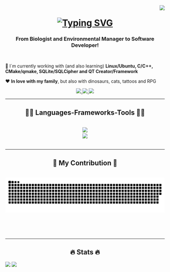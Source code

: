<img align="right" src="https://visitor-badge.laobi.icu/badge?page_id=romaarfe.romaarfe&left_text=My%20Page%20Visitors" />

<h1 align="center">
  <a href="https://git.io/typing-svg"><img src="https://readme-typing-svg.demolab.com?font=Fira+Code&pause=1000&width=435&lines=Hi%2C+There+%F0%9F%96%96!;I'm+Rodrigo+Fernandes!+" alt="Typing SVG" />
  </a>
</h1>

<h3 align="center">From Biologist and Environmental Manager to Software Developer!</h3>

<br/>

<div align="left">
  
  🦾 I´m currently working  with (and also learning) **Linux/Ubuntu, C/C++, CMake/qmake, SQLite/SQLCipher and QT Creator/Framework**
  
  ❤️ **In love with my family**, but also with dinosaurs, cats, tattoos and RPG
  
</div>

<div align="center">
  <a href="mailto:romaarfe@gmail.com">
    <img src="https://img.shields.io/badge/Gmail-D14836?style=for-the-badge&logo=gmail&logoColor=white" />
  </a>
  <a href="https://www.linkedin.com/in/romaarfe/">
    <img src="https://img.shields.io/badge/LinkedIn-0077B5?style=for-the-badge&logo=linkedin&logoColor=white" />
  </a>
  <a href="https://www.datacamp.com/portfolio/romaarfe">
    <img src="https://img.shields.io/badge/Datacamp-05192D?style=for-the-badge&logo=datacamp&logoColor=65FF8F" />
  </a>
</div>

<hr/>

<h2 align="center">👨‍💻 Languages-Frameworks-Tools 👨‍💻</h2>
<br/>
<div align="center">
  <a href="https://github.com/romaarfe">
    <img src="https://skillicons.dev/icons?i=c,cpp,cmake,cs,dotnet,py,java,html,css,bootstrap" /><br>
    <img src="https://skillicons.dev/icons?i=sqlite,mysql,flask,git,github,linux,qt,replit,vim,visualstudio,vscode" />
  </a>
</div>

<br/>
<hr/>

<div align="center">
  <h2>🐍 My Contribution 🐍</h2>
  <br>
  <img alt="snake" src="https://raw.githubusercontent.com/romaarfe/romaarfe/output/github-contribution-grid-snake.svg">

  <br/><br/><br/>
</div>

<hr/>

<h2 align="center">🔥 Stats 🔥</h2>
  <img height="130em" src="https://github-readme-stats-sigma-five.vercel.app/api?username=romaarfe&show_icons=true&theme=vision-friendly-dark&include_all_commits=true&count_private=true"/> <img height="130em" src="https://github-readme-stats-sigma-five.vercel.app/api/top-langs/?username=romaarfe&layout=compact&langs_count=7&theme=vision-friendly-dark"/>
    
</div>
          
